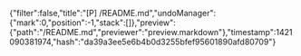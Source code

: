 {"filter":false,"title":"[P] /README.md","undoManager":{"mark":0,"position":-1,"stack":[]},"preview":{"path":"/README.md","previewer":"preview.markdown"},"timestamp":1421090381974,"hash":"da39a3ee5e6b4b0d3255bfef95601890afd80709"}